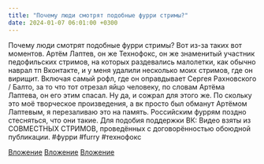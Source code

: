```yaml
---
title: "Почему люди смотрят подобные фурри стримы?"
date: 2024-01-07 06:01:00 +0300
---
```


Почему люди смотрят подобные фурри стримы?
Вот из-за таких вот моментов.
Артём Лаптев, он же Технофокс, он же знаменитый участник педофильских стримов, на которых раздевались малолетки, как обычно наврал тп Вконтакте, и у меня удалили несколько моих стримов, где он вирищит. Включая самый рофл, где он оправдывает Сергея Рахновского / Балто, за то что тот отрезал яйцо человеку, по словам Артёма Лаптева, он его этим спасал. Ну да, и сожрал для этого же.
По скольку это моё творческое произведения, а вк просто был обманут Артёмом Лаптевым, я перезаливаю это на память.
Российским фуррям поздно стесняться, что они такие.
Для подобия поддержки ВК: Видео взяты из СОВМЕСТНЫХ СТРИМОВ, проведённых с договорённостью обоюдной публикации.
#фурри #furry #технофокс


[Вложение](https://vk.com/photo41076938_457250453)
[Вложение](https://vk.com/video41076938_456239683)
[Вложение](https://vk.com/video41076938_456239720)
